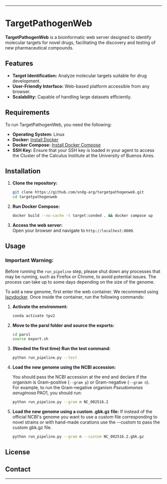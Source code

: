 
---

# TargetPathogenWeb

**TargetPathogenWeb** is a bioinformatic web server designed to identify molecular targets for novel drugs, facilitating the discovery and testing of new pharmaceutical compounds.

## Features
- **Target Identification:** Analyze molecular targets suitable for drug development.
- **User-Friendly Interface:** Web-based platform accessible from any browser.
- **Scalability:** Capable of handling large datasets efficiently.

## Requirements

To run TargetPathogenWeb, you need the following:

- **Operating System:** Linux
- **Docker:** [Install Docker](https://docs.docker.com/get-docker/)
- **Docker Compose:** [Install Docker Compose](https://docs.docker.com/compose/install/)
- **SSH Key:** Ensure that your SSH key is loaded in your agent to access the Cluster of the Calculus Institute at the University of Buenos Aires.

## Installation

1. **Clone the repository:**
   ```bash
   git clone https://github.com/sndg-arg/targetpathogenweb.git
   cd targetpathogenweb
   ```

2. **Run Docker Compose:**
   ```bash
   docker build --no-cache -t target:conded . && docker compose up
   ```

3. **Access the web server:**      
   Open your browser and navigate to `http://localhost:8000`.

## Usage

### **Important Warning:**
Before running the `run_pipeline` step, please shut down any processes that may be running, such as Firefox or Chrome, to avoid potential issues. The process can take up to some days depending on the size of the genome.

To add a new genome, first enter the web container. We recommend using [lazydocker](https://github.com/jesseduffield/lazydocker). Once inside the container, run the following commands:

1. **Activate the environment:**
   ```bash
   conda activate tpv2
   ```

2. **Move to the parsl folder and source the exports:**
   ```bash
   cd parsl
   source export.sh
   ```

3. **(Needed the first time) Run the test command:**      
   ```bash
   python run_pipeline.py --test
   ```

4. **Load the new genome using the NCBI accession:**

   You should pass the NCBI accession at the end and declare if the organism is Gram-positive (`--gram p`) or Gram-negative (`--gram n`).   
   For example, to run the Gram-negative organism *Pseudomonas aeruginosa* PAO1, you should run:
   ```bash
   python run_pipeline.py --gram n NC_002516.2
   ```

5. **Load the new genome using a custom .gbk.gz file:**
   If instead of the official NCBI's genome you want to use a custom file corresponding to novel strains or with hand-made curations use the --custom to pass the custom gbk.gz file.
   ```bash
   python run_pipeline.py --gram n --custom NC_002516.2.gbk.gz
   ```

## License



## Contact


---


